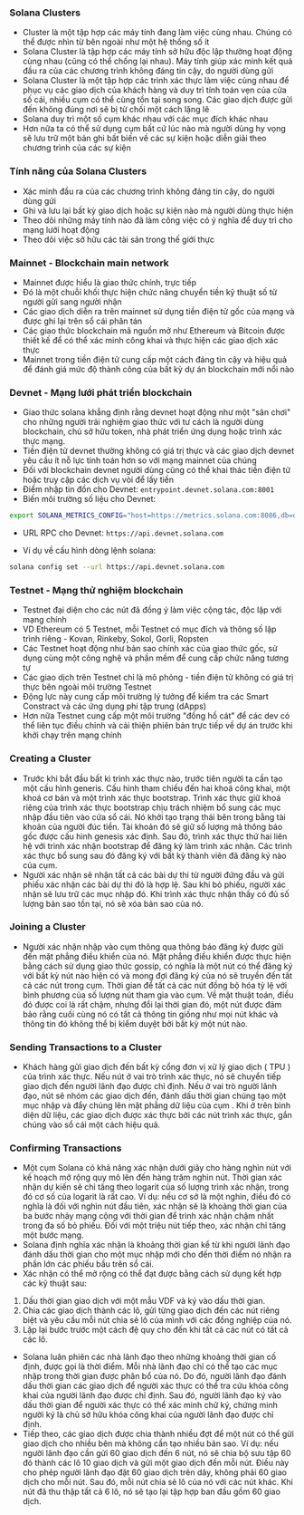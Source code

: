 ### Solana Clusters
- Cluster là một tập hợp các máy tính đang làm việc cùng nhau. Chúng có thể được nhìn từ bên ngoài như một hệ thống số ít
- Solana Cluster là tập hợp các máy tính sở hữu độc lập thường hoạt động cùng nhau (cũng có thể chống lại nhau). Máy tính giúp xác minh kết quả đầu ra của các chương trình không đáng tin cậy, do người dùng gửi
- Solana Cluster là một tập hợp các trình xác thực làm việc cùng nhau để phục vụ các giao dịch của khách hàng và duy trì tính toán vẹn của cửa số cái, nhiều cụm có thể cùng tồn tại song song. Các giao dịch được gửi đến không đúng nơi sẽ bị từ chối một cách lặng lẽ
- Solana duy trì một số cụm khác nhau với các mục đích khác nhau 
- Hơn nữa ta có thể sử dụng cụm bất cứ lúc nào mà người dùng hy vọng sẽ lưu trữ một bản ghi bất biến về các sự kiện hoặc diễn giải theo chương trình của các sự kiện

### Tính năng của Solana Clusters
- Xác minh đầu ra của các chương trình không đáng tin cậy, do người dùng gửi
- Ghi và lưu lại bất kỳ giao dịch hoặc sự kiện nào mà người dùng thực hiện
- Theo dõi những máy tính nào đã làm công việc có ý nghĩa để duy trì cho mạng lưới hoạt động
- Theo dõi việc sở hữu các tài sản trong thế giới thực

### Mainnet - Blockchain main network
- Mainnet được hiểu là giao thức chính, trực tiếp
- Đó là một chuỗi khối thực hiện chức năng chuyển tiền kỹ thuật số từ người gửi sang người nhận
- Các giao dịch diễn ra trên mainnet sử dụng tiền điện tử gốc của mạng và được ghi lại trên sổ cái phân tán
- Các giao thức blockchain mã nguồn mở như Ethereum và Bitcoin được thiết kế để có thể xác minh công khai và thực hiện các giao dịch xác thực
- Mainnet trong tiền điện tử cung cấp một cách đáng tin cậy và hiệu quả để đánh giá mức độ thành công của bất kỳ dự án blockchain mới nổi nào

### Devnet - Mạng lưới phát triển blockchain
- Giao thức solana khẳng định rằng devnet hoạt động như một "sân chơi" cho những người trải nghiệm giao thức với tư cách là người dùng blockchain, chủ sở hữu token, nhà phát triển ứng dụng hoặc trình xác thực mạng.
- Tiền điện tử devnet thường không có giá trị thực và các giao dịch devnet yêu cầu ít nỗ lực tính toán hơn so với mạng mainnet của chúng 
- Đối với blockchain devnet người dùng cũng có thể khai thác tiền điện tử hoặc truy cập các dịch vụ vòi để lấy tiền 
- Điểm nhập tin đồn cho Devnet: `entrypoint.devnet.solana.com:8001`
- Biến môi trường số liệu cho Devnet:

```bash
export SOLANA_METRICS_CONFIG="host=https://metrics.solana.com:8086,db=devnet,u=scratch_writer,p=topsecret"
```
- URL RPC cho Devnet: `https://api.devnet.solana.com`

- Ví dụ về cấu hình dòng lệnh solana:

```bash
solana config set --url https://api.devnet.solana.com
```

### Testnet - Mạng thử nghiệm blockchain
- Testnet đại diện cho các nút đã đồng ý làm việc cộng tác, độc lập với mạng chính
- VD Ethereum có 5 Testnet, mỗi Testnet có mục đích và thông số lập trình riêng - Kovan, Rinkeby, Sokol, Gorli, Ropsten
- Các Testnet hoạt động như bản sao chính xác của giao thức gốc, sử dụng cùng một công nghệ và phần mềm để cung cấp chức năng tương tự
- Các giao dịch trên Testnet chỉ là mô phỏng - tiền điện tử không có giá trị thực bên ngoài môi trường Testnet
- Động lực này cung cấp môi trường lý tưởng để kiểm tra các Smart Constract và các ứng dụng phi tập trung (dApps)
- Hơn nữa Testnet cung cấp một môi trường "đồng hồ cát" để các dev có thể liên tục điều chỉnh và cải thiện phiên bản trực tiếp về dự án trước khi khởi chạy trên mạng chính 
### Creating a Cluster
- Trước khi bắt đầu bất kì trình xác thực nào, trước tiên người ta cần tạo một cấu hình generis. Cấu hình tham chiếu đến hai khoá công khai, một khoá cơ bản và một trình xác thực bootstrap. Trình xác thực giữ khoá riêng của trình xác thực bootstrap chịu trách nhiệm bổ sung các mục nhập đầu tiên vào cửa sổ cái. Nó khởi tạo trạng thái bên trong bằng tài khoản của người đúc tiền. Tài khoản đó sẽ giữ số lượng mã thông báo gốc được cấu hình genesis xác định. Sau đó, trình xác thực thứ hai liên hệ với trình xác nhận bootstrap để đăng ký làm trình xác nhận. Các trình xác thực bổ sung sau đó đăng ký với bất kỳ thành viên đã đăng ký nào của cụm.
- Người xác nhận sẽ nhận tất cả các bài dự thi từ người đứng đầu và gửi phiếu xác nhận các bài dự thi đó là hợp lệ. Sau khi bỏ phiếu, người xác nhận sẽ lưu trữ các mục nhập đó. Khi trình xác thực nhận thấy có đủ số lượng bản sao tồn tại, nó sẽ xóa bản sao của nó.
### Joining a Cluster
- Người xác nhận nhập vào cụm thông qua thông báo đăng ký được gửi đến mặt phẳng điều khiển của nó. Mặt phẳng điều khiển được thực hiện bằng cách sử dụng giao thức gossip, có nghĩa là một nút có thể đăng ký với bất kỳ nút nào hiện có và mong đợi đăng ký của nó sẽ truyền đến tất cả các nút trong cụm. Thời gian để tất cả các nút đồng bộ hóa tỷ lệ với bình phương của số lượng nút tham gia vào cụm. Về mặt thuật toán, điều đó được coi là rất chậm, nhưng đổi lại thời gian đó, một nút được đảm bảo rằng cuối cùng nó có tất cả thông tin giống như mọi nút khác và thông tin đó không thể bị kiểm duyệt bởi bất kỳ một nút nào.
### Sending Transactions to a Cluster
- Khách hàng gửi giao dịch đến bất kỳ cổng đơn vị xử lý giao dịch ( TPU ) của trình xác thực. Nếu nút ở vai trò trình xác thực, nó sẽ chuyển tiếp giao dịch đến người lãnh đạo được chỉ định. Nếu ở vai trò người lãnh đạo, nút sẽ nhóm các giao dịch đến, đánh dấu thời gian chúng tạo một mục nhập và đẩy chúng lên mặt phẳng dữ liệu của cụm . Khi ở trên bình diện dữ liệu, các giao dịch được xác thực bởi các nút trình xác thực, gắn chúng vào sổ cái một cách hiệu quả.
### Confirming Transactions
- Một cụm Solana có khả năng xác nhận dưới giây cho hàng nghìn nút với kế hoạch mở rộng quy mô lên đến hàng trăm nghìn nút. Thời gian xác nhận dự kiến sẽ chỉ tăng theo logarit của số lượng trình xác nhận, trong đó cơ số của logarit là rất cao. Ví dụ: nếu cơ sở là một nghìn, điều đó có nghĩa là đối với nghìn nút đầu tiên, xác nhận sẽ là khoảng thời gian của ba bước nhảy mạng cộng với thời gian để trình xác nhận chậm nhất trong đa số bỏ phiếu. Đối với một triệu nút tiếp theo, xác nhận chỉ tăng một bước mạng.
- Solana định nghĩa xác nhận là khoảng thời gian kể từ khi người lãnh đạo đánh dấu thời gian cho một mục nhập mới cho đến thời điểm nó nhận ra phần lớn các phiếu bầu trên sổ cái.
- Xác nhận có thể mở rộng có thể đạt được bằng cách sử dụng kết hợp các kỹ thuật sau:
1. Dấu thời gian giao dịch với một mẫu VDF và ký vào dấu thời gian.
2. Chia các giao dịch thành các lô, gửi từng giao dịch đến các nút riêng biệt và yêu cầu mỗi nút chia sẻ lô của mình với các đồng nghiệp của nó.
3. Lặp lại bước trước một cách đệ quy cho đến khi tất cả các nút có tất cả các lô.
- Solana luân phiên các nhà lãnh đạo theo những khoảng thời gian cố định, được gọi là thời điểm. Mỗi nhà lãnh đạo chỉ có thể tạo các mục nhập trong thời gian được phân bổ của nó. Do đó, người lãnh đạo đánh dấu thời gian các giao dịch để người xác thực có thể tra cứu khóa công khai của người lãnh đạo được chỉ định. Sau đó, người lãnh đạo ký vào dấu thời gian để người xác thực có thể xác minh chữ ký, chứng minh người ký là chủ sở hữu khóa công khai của người lãnh đạo được chỉ định.
- Tiếp theo, các giao dịch được chia thành nhiều đợt để một nút có thể gửi giao dịch cho nhiều bên mà không cần tạo nhiều bản sao. Ví dụ: nếu người lãnh đạo cần gửi 60 giao dịch đến 6 nút, nó sẽ chia bộ sưu tập 60 đó thành các lô 10 giao dịch và gửi một giao dịch đến mỗi nút. Điều này cho phép người lãnh đạo đặt 60 giao dịch trên dây, không phải 60 giao dịch cho mỗi nút. Sau đó, mỗi nút chia sẻ lô của nó với các nút khác. Khi nút đã thu thập tất cả 6 lô, nó sẽ tạo lại tập hợp ban đầu gồm 60 giao dịch.

